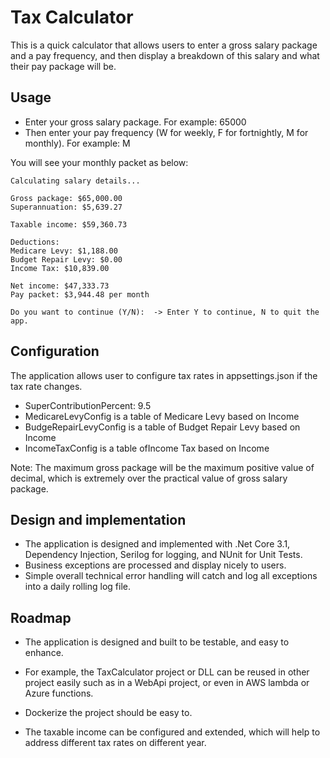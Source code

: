 # Tax Calculator

This is a quick calculator that allows users to enter a gross salary package and a pay frequency, and then display a breakdown of this salary and what their pay package will be.

## Usage

- Enter your gross salary package. For example: 65000
- Then enter your pay frequency (W for weekly, F for fortnightly, M for monthly). For example: M

You will see your monthly packet as below:

```
Calculating salary details...

Gross package: $65,000.00
Superannuation: $5,639.27

Taxable income: $59,360.73

Deductions:
Medicare Levy: $1,188.00
Budget Repair Levy: $0.00
Income Tax: $10,839.00

Net income: $47,333.73
Pay packet: $3,944.48 per month

Do you want to continue (Y/N):  -> Enter Y to continue, N to quit the app.
```

## Configuration

The application allows user to configure tax rates in appsettings.json if the tax rate changes.

- SuperContributionPercent: 9.5
- MedicareLevyConfig is a table of Medicare Levy based on Income
- BudgeRepairLevyConfig is a table of Budget Repair Levy based on Income
- IncomeTaxConfig is a table ofIncome Tax based on Income

Note: The maximum gross package will be the maximum positive value of decimal, which is extremely over the practical value of gross salary package.

## Design and implementation

- The application is designed and implemented with .Net Core 3.1, Dependency Injection, Serilog for logging, and NUnit for Unit Tests.
- Business exceptions are processed and display nicely to users.
- Simple overall technical error handling will catch and log all exceptions into a daily rolling log file.

## Roadmap

- The application is designed and built to be testable, and easy to enhance.
- For example, the TaxCalculator project or DLL can be reused in other project easily such as in a WebApi project, or even in AWS lambda or Azure functions.
- Dockerize the project should be easy to.

- The taxable income can be configured and extended, which will help to address different tax rates on different year.

